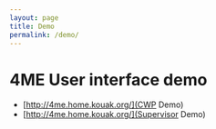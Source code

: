 ```yaml
---
layout: page
title: Demo
permalink: /demo/
---
```


# 4ME User interface demo
 * [http://4me.home.kouak.org/](CWP Demo)
 * [http://4me.home.kouak.org/](Supervisor Demo)
